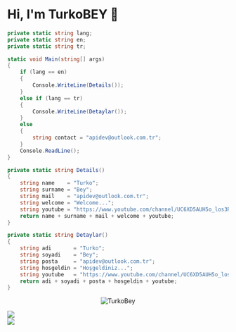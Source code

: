# Hi, I'm TurkoBEY 👋

```csharp
private static string lang;
private static string en;
private static string tr;

static void Main(string[] args)
{
    if (lang == en)
    {
        Console.WriteLine(Details());
    }
    else if (lang == tr)
    {
        Console.WriteLine(Detaylar());
    }
    else
    {
        string contact = "apidev@outlook.com.tr";
    }
    Console.ReadLine();
}

private static string Details()
{
    string name    = "Turko";
    string surname = "Bey";
    string mail    = "apidev@outlook.com.tr";
    string welcome = "Welcome...";
    string youtube = "https://www.youtube.com/channel/UC6XD5AUH5o_los3RY4CqIHQ";
    return name + surname + mail + welcome + youtube;
}

private static string Detaylar()
{
    string adi       = "Turko";
    string soyadi    = "Bey";
    string posta     = "apidev@outlook.com.tr";
    string hosgeldin = "Hoşgeldiniz...";
    string youtube   = "https://www.youtube.com/channel/UC6XD5AUH5o_los3RY4CqIHQ";
    return adi + soyadi + posta + hosgeldin + youtube;
}
```
<p align="center"> <img src="https://komarev.com/ghpvc/?username=TurkoBey&label=Profile%20views&color=0e75b6&style=flat" alt="TurkoBey" /> </p> 
<a href="#">
  <img align="center" src="https://github-readme-stats.vercel.app/api?username=TurkoBey&show_icons=true&theme=radical" />
</a><br>
<a href="#">
  <img align="center" src="https://github-readme-stats.vercel.app/api/top-langs/?username=TurkoBey&layout=compact&show_icons=true&theme=radical" />
</a>


         
